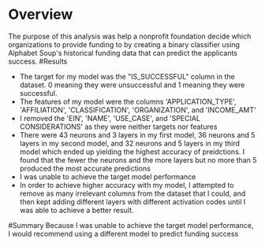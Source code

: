 # Overview
The purpose of this analysis was help a nonprofit foundation decide which organizations to provide funding to  by creating a binary classifier using Alphabet Soup's historical funding data that can predict the applicants success.
#Results
* The target for my model was the "IS_SUCCESSFUL" column in the dataset. 0 meaning they were unsuccessful and 1 meaning they were successful.
* The features of my model were the columns 'APPLICATION_TYPE', 'AFFILIATION', 'CLASSIFICATION', 'ORGANIZATION', and 'INCOME_AMT'
* I removed  the 'EIN', 'NAME', 'USE_CASE', and 'SPECIAL CONSIDERATIONS' as they were neither targets nor features
* There were 43 neurons and 3 layers in my first model,  36 neurons and 5 layers in  my second model, and 32 neurons and 5 layers in my third model which ended up yielding the highest accuracy of preidctions. I found that the fewer the neurons and the more layers but no more than 5 produced the most accurate predictions
* I was unable to achieve the target model performance
* In order to achieve higher accuracy with my model, I attempted to remove as many irrelevant columns from the dataset that I could, and then kept adding different layers with different activation codes until I was able to achieve a better result.

#Summary
Because I was unable to achieve the target model performance, I would recommend using a different model to predict funding success 